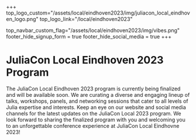 +++
top_logo_custom="/assets/local/eindhoven2023/img/juliacon_local_eindhoven_logo.png"
top_logo_link="/local/eindhoven2023"

top_navbar_custom_flag="/assets/local/eindhoven2023/img/vibes.png"
footer_hide_signup_form = true
footer_hide_social_media = true
+++

# JuliaCon Local Eindhoven 2023 Program

The JuliaCon Local Eindhoven 2023 program is currently being finalized and will be available soon. 
We are curating a diverse and engaging lineup of talks, workshops, panels, and networking sessions that cater to all levels of Julia expertise and interests.
Keep an eye on our website and social media channels for the latest updates on the JuliaCon Local 2023 program.
We look forward to sharing the finalized program with you and welcoming you to an unforgettable conference experience at JuliaCon Local Eindhovne 2023!